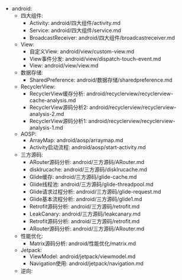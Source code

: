   - android:
    - 四大组件:
      - Activity: android/四大组件/activity.md
      - Service: android/四大组件/service.md
      - BroadcastReceiver: android/四大组件/broadcastreceiver.md
    - View:
      - 自定义View: android/view/custom-view.md
      - View事件分发: android/view/dispatch-touch-event.md
      - View: android/view/view.md
    - 数据存储:
      - SharedPreference: android/数据存储/sharedpreference.md
    - RecyclerView:
      - RecyclerView缓存分析: android/recyclerview/recyclerview-cache-analysis.md
      - RecyclerView源码分析2: android/recyclerview/recyclerview-analysis-2.md
      - RecyclerView源码分析1: android/recyclerview/recyclerview-analysis-1.md
    - AOSP:
      - ArrayMap: android/aosp/arraymap.md
      - Activity启动流程: android/aosp/start-activity.md
    - 三方源码:
      - ARouter源码分析: android/三方源码/ARouter.md
      - disklrucache: android/三方源码/disklrucache.md
      - Glide缓存: android/三方源码/glide-cache.md
      - Glide线程池: android/三方源码/glide-threadpool.md
      - Glide请求过程分析: android/三方源码/glide-request.md
      - Glide基本流程分析: android/三方源码/glide1.md
      - Retrofit源码分析: android/三方源码/retrofit.md
      - LeakCanary: android/三方源码/leakcanary.md
      - Retrofit源码分析: android/三方源码/retrofit.md
      - ARouter源码分析: android/三方源码/ARouter.md
    - 性能优化:
      - Matrix源码分析: android/性能优化/matrix.md
    - Jetpack:
      - ViewModel: android/jetpack/viewmodel.md
      - Navigation使用: android/jetpack/navigation.md
    - 逆向:
